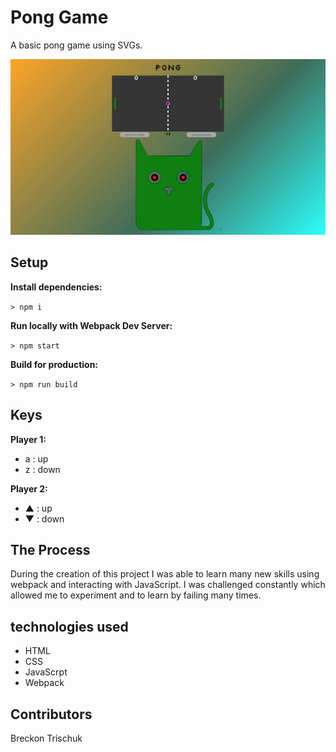 # Pong Game

A basic pong game using SVGs.

![Screen Shot Ping Game](./public/images/screen-shot-pong.png "pong game")

## Setup

**Install dependencies:**

`> npm i`

**Run locally with Webpack Dev Server:**

`> npm start`

**Build for production:**

`> npm run build`

## Keys

**Player 1:**
* a : up
* z : down

**Player 2:**
* ▲ : up
* ▼ : down

## The Process
During the creation of this project I was able to learn many new skills using webpack and interacting with JavaScript. I was challenged constantly which allowed me to experiment and to learn by failing many times. 

## technologies used 
- HTML 
- CSS
- JavaScrpt  
- Webpack

##  Contributors
Breckon Trischuk 
